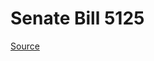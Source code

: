 # Senate Bill 5125

[Source](http://lawfilesext.leg.wa.gov/biennium/2023-24/Pdf/Bills/Senate%20Bills/5125.pdf)